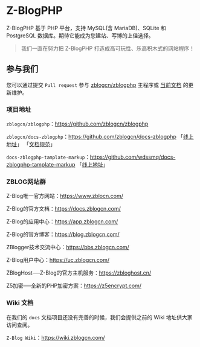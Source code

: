 # Z-BlogPHP

Z-BlogPHP 基于 PHP 平台，支持 MySQL(含 MariaDB)、SQLite 和 PostgreSQL 数据库。期待它能成为您建站、写博的上佳选择。

> 我们一直在努力把 Z-BlogPHP 打造成高可玩性、乐高积木式的网站程序！

## 参与我们

您可以通过提交 `Pull request` 参与 [zblogcn/zblogphp](https://github.com/zblogcn/zblogphp "zblogcn/zblogphp: Z-BlogPHP博客程序") 主程序或 [当前文档](https://github.com/zblogcn/docs-zblogphp "zblogcn/docs-zblogphp: Z-BlogPHP Documentation") 的更新维护。

### 项目地址

`zblogcn/zblogphp`：https://github.com/zblogcn/zblogphp

`zblogcn/docs-zblogphp`：https://github.com/zblogcn/docs-zblogphp 「[线上地址](https://docs.zblogcn.com/php/#/ "Z-BlogPHP 官方文档")」 「[文档规范](books/guide-docs "docs-zblogphp 文档规范")」

`docs-zblogphp-tamplate-markup`：https://github.com/wdssmq/docs-zblogphp-tamplate-markup 「[线上地址](https://docs.zblogcn.com/php/markup/ "Z-BlogPHP 模板语法汇总")」

### ZBLOG网站群

Z-Blog唯一官方网站：https://www.zblocn.com/

Z-Blog的官方文档：https://docs.zblogcn.com/

Z-Blog的应用中心：https://app.zblogcn.com/

Z-Blog的官方博客：https://blog.zblogcn.com/

ZBlogger技术交流中心：https://bbs.zblogcn.com/

Z-Blog用户中心：https://uc.zblogcn.com/

ZBlogHost──Z-Blog的官方主机服务：https://zbloghost.cn/

Z5加密──全新的PHP加密方案：https://z5encrypt.com/

### Wiki 文档

在我们的 `docs` 文档项目还没有完善的时候，我们会提供之前的 Wiki 地址供大家访问查阅。

`Z-Blog Wiki`：https://wiki.zblogcn.com/
